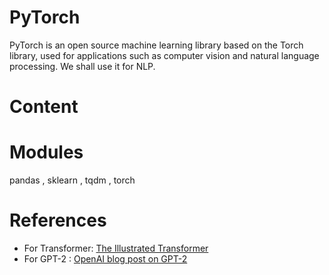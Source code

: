 # PyTorch
PyTorch is an open source machine learning library based on the Torch library, used for applications such as computer vision and natural language processing. We shall use it for NLP.

# Content

# Modules

pandas , sklearn , tqdm , torch

# References

- For Transformer: [The Illustrated Transformer](http://jalammar.github.io/illustrated-transformer/)
- For GPT-2 : [OpenAI blog post on GPT-2](https://openai.com/blog/better-language-models/)

